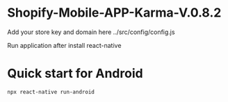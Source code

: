 # Shopify-Mobile-APP-Karma-V.0.8.2

Add your store key and domain here ../src/config/config.js 

Run application after install react-native

# Quick start for Android
```bash
npx react-native run-android
```
